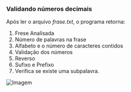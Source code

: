 ### Validando números decimais
Após ler o arquivo _frase.txt_, o programa retorna:
1. Frese Analisada
2. Número de palavras na frase
3. Alfabeto e o número de caracteres contidos
4. Validação dos números
5. Reverso
6. Sufixo e Prefixo
7. Verifica se existe  uma subpalavra.

![Imagem](/images/2017/04/imagem.png)
